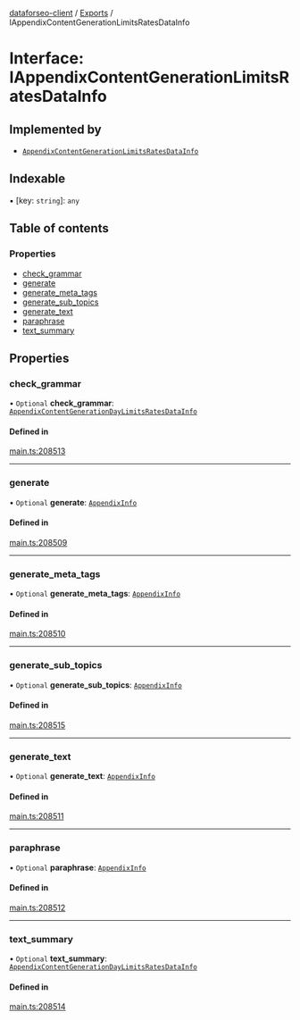 [dataforseo-client](../README.md) / [Exports](../modules.md) / IAppendixContentGenerationLimitsRatesDataInfo

# Interface: IAppendixContentGenerationLimitsRatesDataInfo

## Implemented by

- [`AppendixContentGenerationLimitsRatesDataInfo`](../classes/AppendixContentGenerationLimitsRatesDataInfo.md)

## Indexable

▪ [key: `string`]: `any`

## Table of contents

### Properties

- [check\_grammar](IAppendixContentGenerationLimitsRatesDataInfo.md#check_grammar)
- [generate](IAppendixContentGenerationLimitsRatesDataInfo.md#generate)
- [generate\_meta\_tags](IAppendixContentGenerationLimitsRatesDataInfo.md#generate_meta_tags)
- [generate\_sub\_topics](IAppendixContentGenerationLimitsRatesDataInfo.md#generate_sub_topics)
- [generate\_text](IAppendixContentGenerationLimitsRatesDataInfo.md#generate_text)
- [paraphrase](IAppendixContentGenerationLimitsRatesDataInfo.md#paraphrase)
- [text\_summary](IAppendixContentGenerationLimitsRatesDataInfo.md#text_summary)

## Properties

### check\_grammar

• `Optional` **check\_grammar**: [`AppendixContentGenerationDayLimitsRatesDataInfo`](../classes/AppendixContentGenerationDayLimitsRatesDataInfo.md)

#### Defined in

[main.ts:208513](https://github.com/dataforseo/TypeScriptClient/blob/7ca1aa4/main.ts#L208513)

___

### generate

• `Optional` **generate**: [`AppendixInfo`](../classes/AppendixInfo.md)

#### Defined in

[main.ts:208509](https://github.com/dataforseo/TypeScriptClient/blob/7ca1aa4/main.ts#L208509)

___

### generate\_meta\_tags

• `Optional` **generate\_meta\_tags**: [`AppendixInfo`](../classes/AppendixInfo.md)

#### Defined in

[main.ts:208510](https://github.com/dataforseo/TypeScriptClient/blob/7ca1aa4/main.ts#L208510)

___

### generate\_sub\_topics

• `Optional` **generate\_sub\_topics**: [`AppendixInfo`](../classes/AppendixInfo.md)

#### Defined in

[main.ts:208515](https://github.com/dataforseo/TypeScriptClient/blob/7ca1aa4/main.ts#L208515)

___

### generate\_text

• `Optional` **generate\_text**: [`AppendixInfo`](../classes/AppendixInfo.md)

#### Defined in

[main.ts:208511](https://github.com/dataforseo/TypeScriptClient/blob/7ca1aa4/main.ts#L208511)

___

### paraphrase

• `Optional` **paraphrase**: [`AppendixInfo`](../classes/AppendixInfo.md)

#### Defined in

[main.ts:208512](https://github.com/dataforseo/TypeScriptClient/blob/7ca1aa4/main.ts#L208512)

___

### text\_summary

• `Optional` **text\_summary**: [`AppendixContentGenerationDayLimitsRatesDataInfo`](../classes/AppendixContentGenerationDayLimitsRatesDataInfo.md)

#### Defined in

[main.ts:208514](https://github.com/dataforseo/TypeScriptClient/blob/7ca1aa4/main.ts#L208514)
